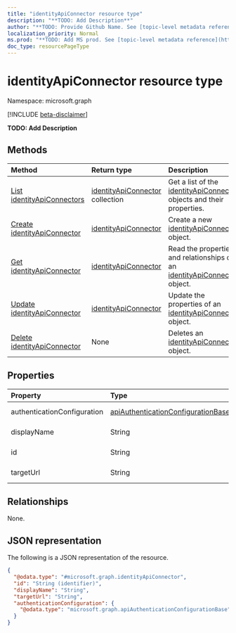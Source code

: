 ```yaml
---
title: "identityApiConnector resource type"
description: "**TODO: Add Description**"
author: "**TODO: Provide Github Name. See [topic-level metadata reference](https://msgo.azurewebsites.net/add/document/guidelines/metadata.html#topic-level-metadata)**"
localization_priority: Normal
ms.prod: "**TODO: Add MS prod. See [topic-level metadata reference](https://msgo.azurewebsites.net/add/document/guidelines/metadata.html#topic-level-metadata)**"
doc_type: resourcePageType
---
```


# identityApiConnector resource type

Namespace: microsoft.graph

[!INCLUDE [beta-disclaimer](../../includes/beta-disclaimer.md)]

**TODO: Add Description**

## Methods
|Method|Return type|Description|
|:---|:---|:---|
|[List identityApiConnectors](../api/identityapiconnector-list.md)|[identityApiConnector](../resources/identityapiconnector.md) collection|Get a list of the [identityApiConnector](../resources/identityapiconnector.md) objects and their properties.|
|[Create identityApiConnector](../api/identityapiconnector-create.md)|[identityApiConnector](../resources/identityapiconnector.md)|Create a new [identityApiConnector](../resources/identityapiconnector.md) object.|
|[Get identityApiConnector](../api/identityapiconnector-get.md)|[identityApiConnector](../resources/identityapiconnector.md)|Read the properties and relationships of an [identityApiConnector](../resources/identityapiconnector.md) object.|
|[Update identityApiConnector](../api/identityapiconnector-update.md)|[identityApiConnector](../resources/identityapiconnector.md)|Update the properties of an [identityApiConnector](../resources/identityapiconnector.md) object.|
|[Delete identityApiConnector](../api/identityapiconnector-delete.md)|None|Deletes an [identityApiConnector](../resources/identityapiconnector.md) object.|

## Properties
|Property|Type|Description|
|:---|:---|:---|
|authenticationConfiguration|[apiAuthenticationConfigurationBase](../resources/apiauthenticationconfigurationbase.md)|**TODO: Add Description**|
|displayName|String|**TODO: Add Description**|
|id|String|**TODO: Add Description**|
|targetUrl|String|**TODO: Add Description**|

## Relationships
None.

## JSON representation
The following is a JSON representation of the resource.
<!-- {
  "blockType": "resource",
  "keyProperty": "id",
  "@odata.type": "microsoft.graph.identityApiConnector",
  "openType": false
}
-->
``` json
{
  "@odata.type": "#microsoft.graph.identityApiConnector",
  "id": "String (identifier)",
  "displayName": "String",
  "targetUrl": "String",
  "authenticationConfiguration": {
    "@odata.type": "microsoft.graph.apiAuthenticationConfigurationBase"
  }
}
```

